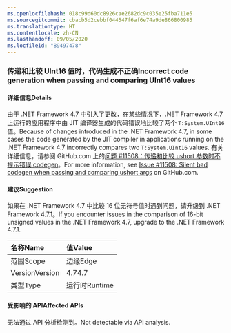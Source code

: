 ```yaml
---
ms.openlocfilehash: 018c99d60dc8926cae2682dc9c035e25fba711e5
ms.sourcegitcommit: cbacb5d2cebbf044547f6af6e74a9de866800985
ms.translationtype: HT
ms.contentlocale: zh-CN
ms.lasthandoff: 09/05/2020
ms.locfileid: "89497478"
---
```

### <a name="incorrect-code-generation-when-passing-and-comparing-uint16-values"></a><span data-ttu-id="33c09-101">传递和比较 UInt16 值时，代码生成不正确</span><span class="sxs-lookup"><span data-stu-id="33c09-101">Incorrect code generation when passing and comparing UInt16 values</span></span>

#### <a name="details"></a><span data-ttu-id="33c09-102">详细信息</span><span class="sxs-lookup"><span data-stu-id="33c09-102">Details</span></span>

<span data-ttu-id="33c09-103">由于 .NET Framework 4.7 中引入了更改，在某些情况下，.NET Framework 4.7 上运行的应用程序中由 JIT 编译器生成的代码错误地比较了两个 <code>T:System.UInt16</code> 值。</span><span class="sxs-lookup"><span data-stu-id="33c09-103">Because of changes introduced in the .NET Framework 4.7, in some cases the code generated by the JIT compiler in applications running on the .NET Framework 4.7 incorrectly compares two <code>T:System.UInt16</code> values.</span></span> <span data-ttu-id="33c09-104">有关详细信息，请参阅 GitHub.com 上的[问题 #11508：传递和比较 ushort 参数时不提示错误 codegen](https://github.com/dotnet/coreclr/issues/11508)。</span><span class="sxs-lookup"><span data-stu-id="33c09-104">For more information, see [Issue #11508: Silent bad codegen when passing and comparing ushort args](https://github.com/dotnet/coreclr/issues/11508) on GitHub.com.</span></span>

#### <a name="suggestion"></a><span data-ttu-id="33c09-105">建议</span><span class="sxs-lookup"><span data-stu-id="33c09-105">Suggestion</span></span>

<span data-ttu-id="33c09-106">如果在 .NET Framework 4.7 中比较 16 位无符号值时遇到问题，请升级到 .NET Framework 4.7.1。</span><span class="sxs-lookup"><span data-stu-id="33c09-106">If you encounter issues in the comparison of 16-bit unsigned values in the .NET Framework 4.7, upgrade to the .NET Framework 4.7.1.</span></span>

| <span data-ttu-id="33c09-107">名称</span><span class="sxs-lookup"><span data-stu-id="33c09-107">Name</span></span>    | <span data-ttu-id="33c09-108">值</span><span class="sxs-lookup"><span data-stu-id="33c09-108">Value</span></span>       |
|:--------|:------------|
| <span data-ttu-id="33c09-109">范围</span><span class="sxs-lookup"><span data-stu-id="33c09-109">Scope</span></span>   |<span data-ttu-id="33c09-110">边缘</span><span class="sxs-lookup"><span data-stu-id="33c09-110">Edge</span></span>|
|<span data-ttu-id="33c09-111">Version</span><span class="sxs-lookup"><span data-stu-id="33c09-111">Version</span></span>|<span data-ttu-id="33c09-112">4.7</span><span class="sxs-lookup"><span data-stu-id="33c09-112">4.7</span></span>|
|<span data-ttu-id="33c09-113">类型</span><span class="sxs-lookup"><span data-stu-id="33c09-113">Type</span></span>|<span data-ttu-id="33c09-114">运行时</span><span class="sxs-lookup"><span data-stu-id="33c09-114">Runtime</span></span>|

#### <a name="affected-apis"></a><span data-ttu-id="33c09-115">受影响的 API</span><span class="sxs-lookup"><span data-stu-id="33c09-115">Affected APIs</span></span>

<span data-ttu-id="33c09-116">无法通过 API 分析检测到。</span><span class="sxs-lookup"><span data-stu-id="33c09-116">Not detectable via API analysis.</span></span>

<!--

#### Affected APIs

Not detectable via API analysis.

-->

